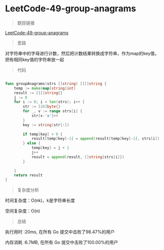 # LeetCode-49-group-anagrams

> 题目链接

[LeetCode-49-group-anagrams](https://leetcode-cn.com/problems/group-anagrams/)

> 思路

对字符串中的字母进行计数，然后把计数结果转换成字符串，作为map的key值，把有相同key值的字符串放一起

> 代码

```go

func groupAnagrams(strs []string) [][]string {
    temp := make(map[string]int)
    result := [][]string{}
    j := 0
    for i := 0; i < len(strs); i++ {
        str := [26]byte{}
        for _, v := range strs[i] {
            str[v-'a']++
        }
        key := string(str[:])
 
        if temp[key] > 0 {
            result[temp[key]-1] = append(result[temp[key]-1], strs[i])
        } else {
            temp[key] = j + 1
            j++
            result = append(result, []string{strs[i]})
        }
 
    }
    return result
}

```

> 复杂度分析

时间复杂度：O(nk)，k是字符串长度

空间复杂度：O(n)

> 总结

执行用时 :20ms, 在所有 Go 提交中击败了98.47%的用户

内存消耗 :6.7MB, 在所有 Go 提交中击败了100.00%的用户


